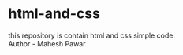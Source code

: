 # html-and-css
this repository is contain html and css simple code.
<br>
Author - Mahesh Pawar
<br>
